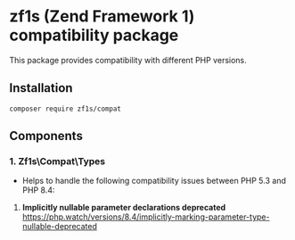 # zf1s (Zend Framework 1) compatibility package

This package provides compatibility with different PHP versions.

## Installation
```
composer require zf1s/compat
```

## Components
### 1. Zf1s\Compat\Types
- Helps to handle the following compatibility issues between PHP 5.3 and PHP 8.4:  
1. **Implicitly nullable parameter declarations deprecated**  
https://php.watch/versions/8.4/implicitly-marking-parameter-type-nullable-deprecated
